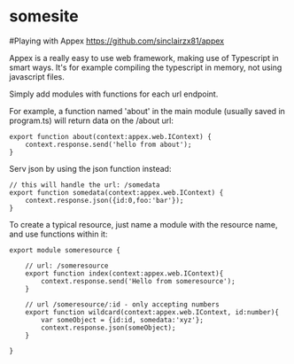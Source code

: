 somesite
========

#Playing with Appex https://github.com/sinclairzx81/appex

Appex is a really easy to use web framework, making use of Typescript in smart ways. It's for example compiling the typescript in memory, not using javascript files.

Simply add modules with functions for each url endpoint.

For example, a function named 'about' in the main module (usually saved in program.ts) will return data on the /about url:

    export function about(context:appex.web.IContext) {
        context.response.send('hello from about');
    }

Serv json by using the json function instead:

    // this will handle the url: /somedata
    export function somedata(context:appex.web.IContext) {
        context.response.json({id:0,foo:'bar'});
    }

To create a typical resource, just name a module with the resource name, and use functions within it:

    export module someresource {

        // url: /someresource
        export function index(context:appex.web.IContext){
            context.response.send('Hello from someresource');
        }

        // url /someresource/:id - only accepting numbers
        export function wildcard(context:appex.web.IContext, id:number){
            var someObject = {id:id, somedata:'xyz'};
            context.response.json(someObject);
        }

    }

